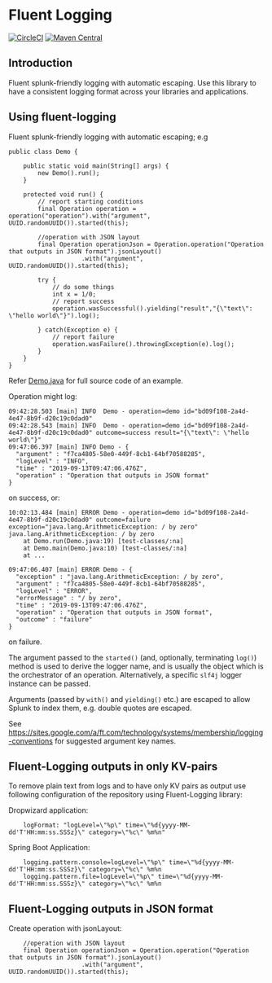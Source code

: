 Fluent Logging
==============

[![CircleCI](https://circleci.com/gh/Financial-Times/fluent-logging.svg?style=svg&circle-token=2bf1e9c418beb98c7445d741db96e04c54a577aa)](https://circleci.com/gh/Financial-Times/fluent-logging) [![Maven Central](https://maven-badges.herokuapp.com/maven-central/com.ft.membership/fluent-logging/badge.svg)](https://maven-badges.herokuapp.com/maven-central/com.ft.membership/fluent-logging)

## Introduction
Fluent splunk-friendly logging with automatic escaping. Use this library to have a consistent logging format across your
libraries and applications.

## Using fluent-logging

Fluent splunk-friendly logging with automatic escaping; e.g

    public class Demo {

        public static void main(String[] args) {
            new Demo().run();
        }

        protected void run() {
            // report starting conditions
            final Operation operation = operation("operation").with("argument", UUID.randomUUID()).started(this);
            
            //operation with JSON layout
            final Operation operationJson = Operation.operation("Operation that outputs in JSON format").jsonLayout()
                        .with("argument", UUID.randomUUID()).started(this);

            try {
                // do some things
                int x = 1/0;
                // report success
                operation.wasSuccessful().yielding("result","{\"text\": \"hello world\"}").log();

            } catch(Exception e) {
                // report failure
                operation.wasFailure().throwingException(e).log();
            }
        }
    }

Refer [Demo.java](src/test/java/Demo.java) for full source code of an example.

Operation might log:

    09:42:28.503 [main] INFO  Demo - operation=demo id="bd09f108-2a4d-4e47-8b9f-d20c19c0dad0"
    09:42:28.543 [main] INFO  Demo - operation=demo id="bd09f108-2a4d-4e47-8b9f-d20c19c0dad0" outcome=success result="{\"text\": \"hello world\"}"
    09:47:06.397 [main] INFO Demo - {
      "argument" : "f7ca4805-58e0-449f-8cb1-64bf70588285",
      "logLevel" : "INFO",
      "time" : "2019-09-13T09:47:06.476Z",
      "operation" : "Operation that outputs in JSON format"
    }


on success, or:

    10:02:13.484 [main] ERROR Demo - operation=demo id="bd09f108-2a4d-4e47-8b9f-d20c19c0dad0" outcome=failure exception="java.lang.ArithmeticException: / by zero"
    java.lang.ArithmeticException: / by zero
        at Demo.run(Demo.java:19) [test-classes/:na]
        at Demo.main(Demo.java:10) [test-classes/:na]
        at ...
        
    09:47:06.407 [main] ERROR Demo - {
      "exception" : "java.lang.ArithmeticException: / by zero",
      "argument" : "f7ca4805-58e0-449f-8cb1-64bf70588285",
      "logLevel" : "ERROR",
      "errorMessage" : "/ by zero",
      "time" : "2019-09-13T09:47:06.476Z",
      "operation" : "Operation that outputs in JSON format",
      "outcome" : "failure"
    }

on failure.

The argument passed to the ```started()``` (and, optionally, terminating ```log()```) method is used to derive 
the logger name, and is usually the object which is the orchestrator of an operation. Alternatively, a specific `slf4j`
logger instance can be passed.

Arguments (passed  by ```with()``` and ```yielding()``` etc.) are escaped to allow Splunk to index them, e.g. double 
quotes are escaped.

See https://sites.google.com/a/ft.com/technology/systems/membership/logging-conventions for suggested argument key 
names.

## Fluent-Logging outputs in only KV-pairs

To remove plain text from logs and to have only KV pairs as output use following configuration of
the repository using Fluent-Logging library:

Dropwizard application:

        logFormat: "logLevel=\"%p\" time=\"%d{yyyy-MM-dd'T'HH:mm:ss.SSSz}\" category=\"%c\" %m%n"

Spring Boot Application:

        logging.pattern.console=logLevel=\"%p\" time=\"%d{yyyy-MM-dd'T'HH:mm:ss.SSSz}\" category=\"%c\" %m%n
        logging.pattern.file=logLevel=\"%p\" time=\"%d{yyyy-MM-dd'T'HH:mm:ss.SSSz}\" category=\"%c\" %m%n

## Fluent-Logging outputs in JSON format

Create operation with jsonLayout:

        //operation with JSON layout
        final Operation operationJson = Operation.operation("Operation that outputs in JSON format").jsonLayout()
                        .with("argument", UUID.randomUUID()).started(this);

 